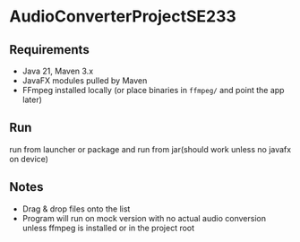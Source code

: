 # AudioConverterProjectSE233

## Requirements
- Java 21, Maven 3.x
- JavaFX modules pulled by Maven
- FFmpeg installed locally (or place binaries in `ffmpeg/` and point the app later)

## Run
run from launcher or package and run from jar(should work unless no javafx on device)

## Notes
- Drag & drop files onto the list
- Program will run on mock version with no actual audio conversion unless ffmpeg is installed or in the project root
